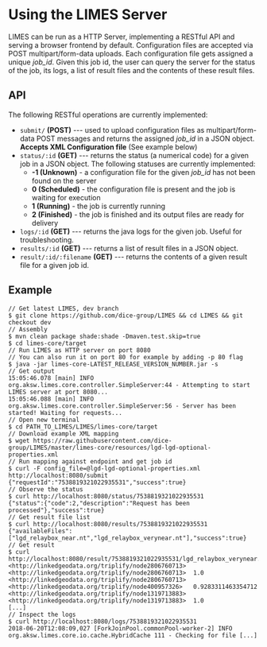 # Using the LIMES Server

LIMES can be run as a HTTP Server, implementing a RESTful API and serving a browser frontend by default.
Configuration files are accepted via POST multipart/form-data uploads.
Each configuration file gets assigned a unique *job_id*.
Given this job id, the user can query the server for the status of the job, its logs, a list of result files and the contents of these result files.

## API
The following RESTful operations are currently implemented:

* `submit/` **(POST)** ---
  used to upload configuration files as multipart/form-data POST messages and returns the
  assigned *job_id* in a JSON object.
  **Accepts XML Configuration file** (See example below)
* `status/:id`  **(GET)** ---
returns the status (a numerical code) for a given job in a JSON object. 
  The following statuses are currently implemented:
  * **-1 (Unknown)**  - a configuration file for the given *job_id* has not been found on the server 
  * **0 (Scheduled)** - the configuration file is present and the job is waiting for execution
  * **1 (Running)** - the job is currently running
  * **2 (Finished)** - the job is finished and its output files are ready for delivery
* `logs/:id` **(GET)** ---
returns the java logs for the given job. Useful for troubleshooting.
* `results/:id` **(GET)** ---
returns a list of result files in a JSON object.
* `result/:id/:filename`  **(GET)** ---
returns the contents of a given result file for a given job id.
  
  
## Example

```
// Get latest LIMES, dev branch
$ git clone https://github.com/dice-group/LIMES && cd LIMES && git checkout dev 
// Assembly
$ mvn clean package shade:shade -Dmaven.test.skip=true
$ cd limes-core/target
// Run LIMES as HTTP server on port 8080
// You can also run it on port 80 for example by adding -p 80 flag
$ java -jar limes-core-LATEST_RELEASE_VERSION_NUMBER.jar -s
// Get output
15:05:46.078 [main] INFO  org.aksw.limes.core.controller.SimpleServer:44 - Attempting to start LIMES server at port 8080...
15:05:46.088 [main] INFO  org.aksw.limes.core.controller.SimpleServer:56 - Server has been started! Waiting for requests...
// Open new terminal
$ cd PATH_TO_LIMES/LIMES/limes-core/target
// Download example XML mapping
$ wget https://raw.githubusercontent.com/dice-group/LIMES/master/limes-core/resources/lgd-lgd-optional-properties.xml
// Run mapping against endpoint and get job id
$ curl -F config_file=@lgd-lgd-optional-properties.xml  http://localhost:8080/submit
{"requestId":"7538819321022935531","success":true}
// Observe the status
$ curl http://localhost:8080/status/7538819321022935531
{"status":{"code":2,"description":"Request has been processed"},"success":true}
// Get result file list
$ curl http://localhost:8080/results/7538819321022935531
{"availableFiles":["lgd_relaybox_near.nt","lgd_relaybox_verynear.nt"],"success":true}
// Get result
$ curl http://localhost:8080/result/7538819321022935531/lgd_relaybox_verynear.nt
<http://linkedgeodata.org/triplify/node2806760713>	<http://linkedgeodata.org/triplify/node2806760713>	1.0
<http://linkedgeodata.org/triplify/node2806760713>	<http://linkedgeodata.org/triplify/node400957326>	0.9283311463354712
<http://linkedgeodata.org/triplify/node1319713883>	<http://linkedgeodata.org/triplify/node1319713883>	1.0
[...]
// Inspect the logs
$ curl http://localhost:8080/logs/7538819321022935531
2018-06-20T12:08:09,027 [ForkJoinPool.commonPool-worker-2] INFO org.aksw.limes.core.io.cache.HybridCache 111 - Checking for file [...]
```
